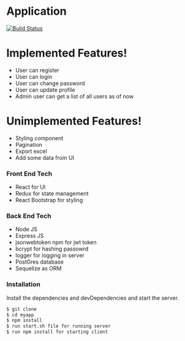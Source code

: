 # Application

[![Build Status](https://travis-ci.org/joemccann/dillinger.svg?branch=master)](https://travis-ci.org/joemccann/dillinger)

# Implemented Features!

  - User can register
  - User can login
  - User can change password
  - User can update profile
  - Admin user can get a list of all users as of now

# Unimplemented Features!

  - Styling component
  - Pagination
  - Export excel
  - Add some data from UI

### Front End Tech

* React for UI
* Redux for state management
* React Bootstrap for styling

### Back End Tech

* Node JS
* Express JS
* jsonwebtoken npm for jwt token
* bcrypt for hashing passowrd
* logger for logging in server
* PostGres database
* Sequelize as ORM

### Installation

Install the dependencies and devDependencies and start the server.

```sh
$ git clone
$ cd myapp
$ npm install
$ run start.sh file for running server
$ run npm install for starting client
```